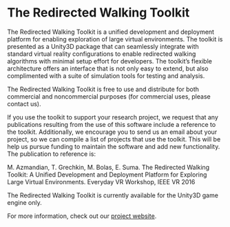 # The Redirected Walking Toolkit
The Redirected Walking Toolkit is a unified development and deployment platform for enabling exploration of large virtual environments. The toolkit is presented as a Unity3D package that can seamlessly integrate with standard virtual reality configurations to enable redirected walking algorithms with minimal setup effort for developers. The toolkit’s flexible architecture offers an interface that is not only easy to extend, but also complimented with a suite of simulation tools for testing and analysis.

The Redirected Walking Toolkit is free to use and distribute for both commercial and noncommercial purposes (for commercial uses, please contact us).

If you use the toolkit to support your research project, we request that any publications resulting from the use of this software include a reference to the toolkit. Additionally, we encourage you to send us an email about your project, so we can compile a list of projects that use the toolkit. This will be help us pursue funding to maintain the software and add new functionality. The publication to reference is:

M. Azmandian, T. Grechkin, M. Bolas, E. Suma. The Redirected Walking Toolkit: A Unified Development and Deployment Platform for Exploring Large Virtual Environments. Everyday VR Workshop, IEEE VR 2016

The Redirected Walking Toolkit is currently available for the Unity3D game engine only.

For more information, check out our [project website](http://projects.ict.usc.edu/mxr/rdwt/).
